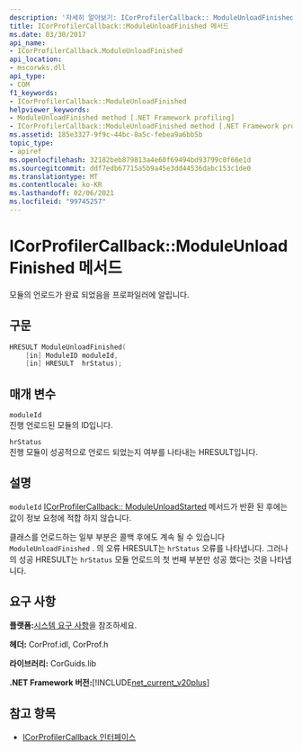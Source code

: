 ```yaml
---
description: '자세히 알아보기: ICorProfilerCallback:: ModuleUnloadFinished 메서드'
title: ICorProfilerCallback::ModuleUnloadFinished 메서드
ms.date: 03/30/2017
api_name:
- ICorProfilerCallback.ModuleUnloadFinished
api_location:
- mscorwks.dll
api_type:
- COM
f1_keywords:
- ICorProfilerCallback::ModuleUnloadFinished
helpviewer_keywords:
- ModuleUnloadFinished method [.NET Framework profiling]
- ICorProfilerCallback::ModuleUnloadFinished method [.NET Framework profiling]
ms.assetid: 185e3327-9f9c-44bc-8a5c-febea9a6bb5b
topic_type:
- apiref
ms.openlocfilehash: 32182beb879813a4e60f69494bd93799c0f66e1d
ms.sourcegitcommit: ddf7edb67715a5b9a45e3dd44536dabc153c1de0
ms.translationtype: MT
ms.contentlocale: ko-KR
ms.lasthandoff: 02/06/2021
ms.locfileid: "99745257"
---
```

# <a name="icorprofilercallbackmoduleunloadfinished-method"></a>ICorProfilerCallback::ModuleUnloadFinished 메서드

모듈의 언로드가 완료 되었음을 프로파일러에 알립니다.  
  
## <a name="syntax"></a>구문  
  
```cpp  
HRESULT ModuleUnloadFinished(  
    [in] ModuleID moduleId,  
    [in] HRESULT  hrStatus);  
```  
  
## <a name="parameters"></a>매개 변수  

 `moduleId`  
 진행 언로드된 모듈의 ID입니다.  
  
 `hrStatus`  
 진행 모듈이 성공적으로 언로드 되었는지 여부를 나타내는 HRESULT입니다.  
  
## <a name="remarks"></a>설명  

 `moduleId` [ICorProfilerCallback:: ModuleUnloadStarted](icorprofilercallback-moduleunloadstarted-method.md) 메서드가 반환 된 후에는 값이 정보 요청에 적합 하지 않습니다.  
  
 클래스를 언로드하는 일부 부분은 콜백 후에도 계속 될 수 있습니다 `ModuleUnloadFinished` . 의 오류 HRESULT는 `hrStatus` 오류를 나타냅니다. 그러나의 성공 HRESULT는 `hrStatus` 모듈 언로드의 첫 번째 부분만 성공 했다는 것을 나타냅니다.  
  
## <a name="requirements"></a>요구 사항  

 **플랫폼:**[시스템 요구 사항](../../get-started/system-requirements.md)을 참조하세요.  
  
 **헤더:** CorProf.idl, CorProf.h  
  
 **라이브러리:** CorGuids.lib  
  
 **.NET Framework 버전:**[!INCLUDE[net_current_v20plus](../../../../includes/net-current-v20plus-md.md)]  
  
## <a name="see-also"></a>참고 항목

- [ICorProfilerCallback 인터페이스](icorprofilercallback-interface.md)
